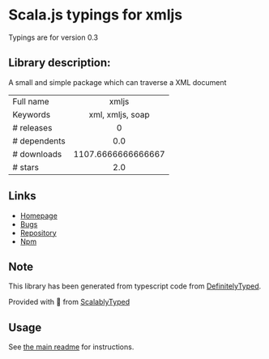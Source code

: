 
# Scala.js typings for xmljs

Typings are for version 0.3

## Library description:
A small and simple package which can traverse a XML document

|                    |                 |
| ------------------ | :-------------: |
| Full name          | xmljs |
| Keywords           | xml, xmljs, soap |
| # releases         | 0 |
| # dependents       | 0.0 |
| # downloads        | 1107.6666666666667 |
| # stars            | 2.0 |

## Links
- [Homepage](https://github.com/blackshadev/xmljs)
- [Bugs](https://github.com/blackshadev/xmljs/issues)
- [Repository](https://github.com/blackshadev/xmljs)
- [Npm](https://www.npmjs.com/package/xmljs)
    


## Note
This library has been generated from typescript code from [DefinitelyTyped](https://definitelytyped.org).

Provided with :purple_heart: from [ScalablyTyped](https://github.com/oyvindberg/ScalablyTyped)

## Usage
See [the main readme](../../readme.md) for instructions.


